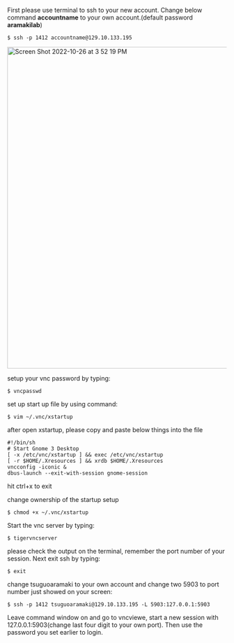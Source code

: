First please use terminal to ssh to your new account. Change below command **accountname** to your own account.(default password **aramakilab**)
```
$ ssh -p 1412 accountname@129.10.133.195
```
<img width="737" alt="Screen Shot 2022-10-26 at 3 52 19 PM" src="https://user-images.githubusercontent.com/37788723/198123208-bd32b143-01fd-42dd-aa91-bd86fc755722.png">


setup your vnc password by typing:
```
$ vncpasswd
```

set up start up file by using command:
```
$ vim ~/.vnc/xstartup
```

after open xstartup, please copy and paste below things into the file
```
#!/bin/sh
# Start Gnome 3 Desktop 
[ -x /etc/vnc/xstartup ] && exec /etc/vnc/xstartup
[ -r $HOME/.Xresources ] && xrdb $HOME/.Xresources
vncconfig -iconic &
dbus-launch --exit-with-session gnome-session
```

hit ctrl+x to exit

change ownership of the startup setup
```
$ chmod +x ~/.vnc/xstartup
```

Start the vnc server by typing:
```
$ tigervncserver
```

please check the output on the terminal, remember the port number of your session. Next exit ssh by typing:
```
$ exit
```

change tsuguoaramaki to your own account and change two 5903 to port number just showed on your screen:
```
$ ssh -p 1412 tsuguoaramaki@129.10.133.195 -L 5903:127.0.0.1:5903
```

Leave command window on and go to vncviewe, start a new session with 127.0.0.1:5903(change last four digit to your own port). Then use the password you set earlier to login.
